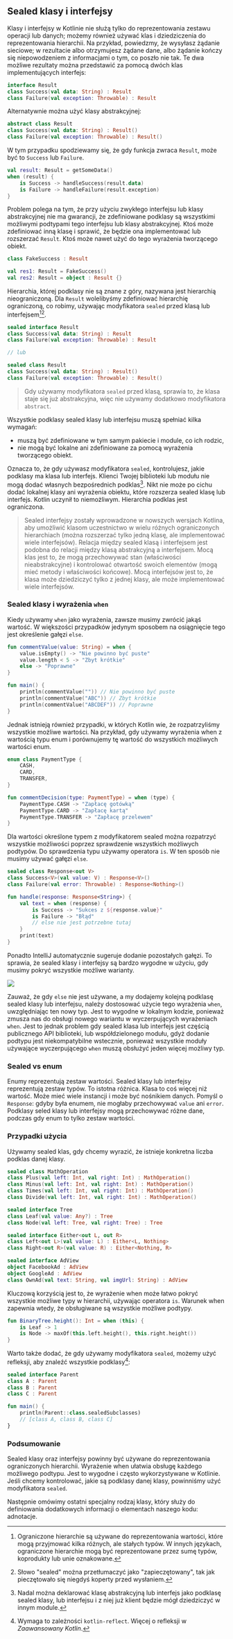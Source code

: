 ## Sealed klasy i interfejsy

Klasy i interfejsy w Kotlinie nie służą tylko do reprezentowania zestawu operacji lub danych; możemy również używać klas i dziedziczenia do reprezentowania hierarchii. Na przykład, powiedzmy, że wysyłasz żądanie sieciowe; w rezultacie albo otrzymujesz żądane dane, albo żądanie kończy się niepowodzeniem z informacjami o tym, co poszło nie tak. Te dwa możliwe rezultaty można przedstawić za pomocą dwóch klas implementujących interfejs:

```kotlin
interface Result
class Success(val data: String) : Result
class Failure(val exception: Throwable) : Result
```

Alternatywnie można użyć klasy abstrakcyjnej:

```kotlin
abstract class Result
class Success(val data: String) : Result()
class Failure(val exception: Throwable) : Result()
```

W tym przypadku spodziewamy się, że gdy funkcja zwraca `Result`, może być to `Success` lub `Failure`.

```kotlin
val result: Result = getSomeData()
when (result) {
    is Success -> handleSuccess(result.data)
    is Failure -> handleFailure(result.exception)
}
```

Problem polega na tym, że przy użyciu zwykłego interfejsu lub klasy abstrakcyjnej nie ma gwarancji, że zdefiniowane podklasy są wszystkimi możliwymi podtypami tego interfejsu lub klasy abstrakcyjnej. Ktoś może zdefiniować inną klasę i sprawić, że będzie ona implementować lub rozszerzać `Result`. Ktoś może nawet użyć do tego wyrażenia tworzącego obiekt.

```kotlin
class FakeSuccess : Result

val res1: Result = FakeSuccess()
val res2: Result = object : Result {}
```

Hierarchia, której podklasy nie są znane z góry, nazywana jest hierarchią nieograniczoną. Dla `Result` wolelibyśmy zdefiniować hierarchię ograniczoną, co robimy, używając modyfikatora `sealed` przed klasą lub interfejsem[^14_0][^14_3].

```kotlin
sealed interface Result
class Success(val data: String) : Result
class Failure(val exception: Throwable) : Result

// lub

sealed class Result
class Success(val data: String) : Result()
class Failure(val exception: Throwable) : Result()
```

> Gdy używamy modyfikatora `sealed` przed klasą, sprawia to, że klasa staje się już abstrakcyjna, więc nie używamy dodatkowo modyfikatora `abstract`.

Wszystkie podklasy sealed klasy lub interfejsu muszą spełniać kilka wymagań:
* muszą być zdefiniowane w tym samym pakiecie i module, co ich rodzic,
* nie mogą być lokalne ani zdefiniowane za pomocą wyrażenia tworzącego obiekt.

Oznacza to, że gdy używasz modyfikatora `sealed`, kontrolujesz, jakie podklasy ma klasa lub interfejs. Klienci Twojej biblioteki lub modułu nie mogą dodać własnych bezpośrednich podklas[^14_2]. Nikt nie może po cichu dodać lokalnej klasy ani wyrażenia obiektu, które rozszerza sealed klasę lub interfejs. Kotlin uczynił to niemożliwym. Hierarchia podklas jest ograniczona.

> Sealed interfejsy zostały wprowadzone w nowszych wersjach Kotlina, aby umożliwić klasom uczestnictwo w wielu różnych ograniczonych hierarchiach (można rozszerzać tylko jedną klasę, ale implementować wiele interfejsów). Relacja między sealed klasą i interfejsem jest podobna do relacji między klasą abstrakcyjną a interfejsem. Mocą klas jest to, że mogą przechowywać stan (właściwości nieabstrakcyjne) i kontrolować otwartość swoich elementów (mogą mieć metody i właściwości końcowe). Mocą interfejsów jest to, że klasa może dziedziczyć tylko z jednej klasy, ale może implementować wiele interfejsów.

### Sealed klasy i wyrażenia `when`

Kiedy używamy `when` jako wyrażenia, zawsze musimy zwrócić jakąś wartość. W większości przypadków jedynym sposobem na osiągnięcie tego jest określenie gałęzi `else`.

```kotlin
fun commentValue(value: String) = when {
    value.isEmpty() -> "Nie powinno być puste"
    value.length < 5 -> "Zbyt krótkie"
    else -> "Poprawne"
}

fun main() {
    println(commentValue("")) // Nie powinno być puste
    println(commentValue("ABC")) // Zbyt krótkie
    println(commentValue("ABCDEF")) // Poprawne
}
```

Jednak istnieją również przypadki, w których Kotlin wie, że rozpatrzyliśmy wszystkie możliwe wartości. Na przykład, gdy używamy wyrażenia when z wartością typu enum i porównujemy tę wartość do wszystkich możliwych wartości enum.

```kotlin
enum class PaymentType {
    CASH,
    CARD,
    TRANSFER,
}

fun commentDecision(type: PaymentType) = when (type) {
    PaymentType.CASH -> "Zapłacę gotówką"
    PaymentType.CARD -> "Zapłacę kartą"
    PaymentType.TRANSFER -> "Zapłacę przelewem"
}
```

Dla wartości określone typem z modyfikatorem sealed można rozpatrzyć wszystkie możliwości poprzez sprawdzenie wszystkich możliwych podtypów. Do sprawdzenia typu używamy operatora `is`. W ten sposób nie musimy używać gałęzi `else`.

```kotlin
sealed class Response<out V>
class Success<V>(val value: V) : Response<V>()
class Failure(val error: Throwable) : Response<Nothing>()

fun handle(response: Response<String>) {
    val text = when (response) {
        is Success -> "Sukces z ${response.value}"
        is Failure -> "Błąd"
        // else nie jest potrzebne tutaj
    }
    print(text)
}
```

Ponadto IntelliJ automatycznie sugeruje dodanie pozostałych gałęzi. To sprawia, że sealed klasy i interfejsy są bardzo wygodne w użyciu, gdy musimy pokryć wszystkie możliwe warianty.

![](remaining_branches.png)

Zauważ, że gdy `else` nie jest używane, a my dodajemy kolejną podklasę sealed klasy lub interfejsu, należy dostosować użycie tego wyrażenia `when`, uwzględniając ten nowy typ. Jest to wygodne w lokalnym kodzie, ponieważ zmusza nas do obsługi nowego wariantu w wyczerpujących wyrażeniach `when`. Jest to jednak problem gdy sealed klasa lub interfejs jest częścią publicznego API biblioteki, lub współdzielonego modułu, gdyż dodanie podtypu jest niekompatybilne wstecznie, ponieważ wszystkie moduły używające wyczerpującego `when` muszą obsłużyć jeden więcej możliwy typ.

### Sealed vs enum

Enumy reprezentują zestaw wartości. Sealed klasy lub interfejsy reprezentują zestaw typów. To istotna różnica. Klasa to coś więcej niż wartość. Może mieć wiele instancji i może być nośnikiem danych. Pomyśl o `Response`: gdyby była enumem, nie mogłaby przechowywać `value` ani `error`. Podklasy seled klasy lub interfejsy mogą przechowywać różne dane, podczas gdy enum to tylko zestaw wartości.

### Przypadki użycia

Używamy sealed klas, gdy chcemy wyrazić, że istnieje konkretna liczba podklas danej klasy.

```kotlin
sealed class MathOperation
class Plus(val left: Int, val right: Int) : MathOperation()
class Minus(val left: Int, val right: Int) : MathOperation()
class Times(val left: Int, val right: Int) : MathOperation()
class Divide(val left: Int, val right: Int) : MathOperation()

sealed interface Tree
class Leaf(val value: Any?) : Tree
class Node(val left: Tree, val right: Tree) : Tree

sealed interface Either<out L, out R>
class Left<out L>(val value: L) : Either<L, Nothing>
class Right<out R>(val value: R) : Either<Nothing, R>

sealed interface AdView
object FacebookAd : AdView
object GoogleAd : AdView
class OwnAd(val text: String, val imgUrl: String) : AdView
```

Kluczową korzyścią jest to, że wyrażenie when może łatwo pokryć wszystkie możliwe typy w hierarchii, używając operatora `is`. Warunek when zapewnia wtedy, że obsługiwane są wszystkie możliwe podtypy.

```kotlin
fun BinaryTree.height(): Int = when (this) {
    is Leaf -> 1
    is Node -> maxOf(this.left.height(), this.right.height())
}
```

Warto także dodać, że gdy używamy modyfikatora `sealed`, możemy użyć refleksji, aby znaleźć wszystkie podklasy[^14_1]:

```kotlin
sealed interface Parent
class A : Parent
class B : Parent
class C : Parent

fun main() {
    println(Parent::class.sealedSubclasses)
    // [class A, class B, class C]
}
```

### Podsumowanie

Sealed klasy oraz interfejsy powinny być używane do reprezentowania ograniczonych hierarchii. Wyrażenie when ułatwia obsługę każdego możliwego podtypu. Jest to wygodne i często wykorzystywane w Kotlinie. Jeśli chcemy kontrolować, jakie są podklasy danej klasy, powinniśmy użyć modyfikatora `sealed`.

Następnie omówimy ostatni specjalny rodzaj klasy, który służy do definiowania dodatkowych informacji o elementach naszego kodu: adnotacje.

[^14_0]: Ograniczone hierarchie są używane do reprezentowania wartości, które mogą przyjmować kilka różnych, ale stałych typów. W innych językach, ograniczone hierarchie mogą być reprezentowane przez sumę typów, koprodukty lub unie oznakowane.
[^14_1]: Wymaga to zależności `kotlin-reflect`. Więcej o refleksji w *Zaawansowany Kotlin*.
[^14_2]: Nadal można deklarować klasę abstrakcyjną lub interfejs jako podklasę sealed klasy, lub interfejsu i z niej już klient będzie mógł dziedziczyć w innym module.
[^14_3]: Słowo "sealed" można przetłumaczyć jako "zapieczętowany", tak jak pieczętowało się niegdyś koperty przed wysłaniem.  
